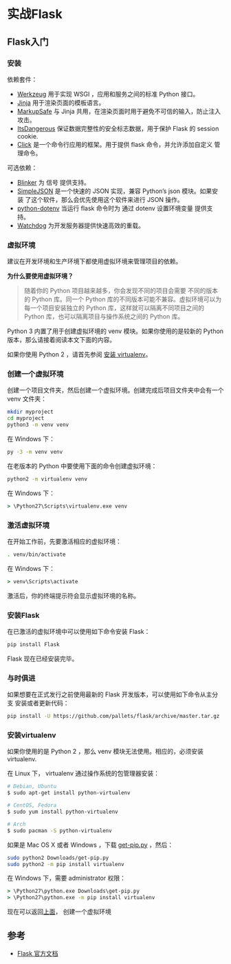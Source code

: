 # 实战Flask

## Flask入门

### 安装

依赖套件：

- [Werkzeug](https://palletsprojects.com/p/werkzeug/) 用于实现 WSGI ，应用和服务之间的标准 Python 接口。
- [Jinja](https://palletsprojects.com/p/jinja/) 用于渲染页面的模板语言。
- [MarkupSafe](https://palletsprojects.com/p/markupsafe/) 与 Jinja 共用，在渲染页面时用于避免不可信的输入，防止注入攻击。
- [ItsDangerous](https://palletsprojects.com/p/itsdangerous/) 保证数据完整性的安全标志数据，用于保护 Flask 的 session cookie.
- [Click](https://palletsprojects.com/p/click/) 是一个命令行应用的框架。用于提供 flask 命令，并允许添加自定义 管理命令。

可选依赖：

- [Blinker](https://pythonhosted.org/blinker/) 为 信号 提供支持。
- [SimpleJSON](https://simplejson.readthedocs.io/) 是一个快速的 JSON 实现，兼容 Python’s json 模块。如果安装 了这个软件，那么会优先使用这个软件来进行 JSON 操作。
- [python-dotenv](https://github.com/theskumar/python-dotenv#readme) 当运行 flask 命令时为 通过 dotenv 设置环境变量 提供支持。
- [Watchdog](https://pythonhosted.org/watchdog/) 为开发服务器提供快速高效的重载。

### 虚拟环境

建议在开发环境和生产环境下都使用虚拟环境来管理项目的依赖。

**为什么要使用虚拟环境？**

>随着你的 Python 项目越来越多，你会发现不同的项目会需要 不同的版本的 Python 库。同一个 Python 库的不同版本可能不兼容。虚拟环境可以为每一个项目安装独立的 Python 库，这样就可以隔离不同项目之间的 Python 库，也可以隔离项目与操作系统之间的 Python 库。

Python 3 内置了用于创建虚拟环境的 venv 模块。如果你使用的是较新的 Python 版本，那么请接着阅读本文下面的内容。

如果你使用 Python 2 ，请首先参阅 [安装 virtualenv](#安装virtualenv)。

### 创建一个虚拟环境

创建一个项目文件夹，然后创建一个虚拟环境。创建完成后项目文件夹中会有一个 venv 文件夹：

```sh
mkdir myproject
cd myproject
python3 -m venv venv
```

在 Windows 下：

```bat
py -3 -m venv venv
```

在老版本的 Python 中要使用下面的命令创建虚拟环境：

```sh
python2 -m virtualenv venv
```

在 Windows 下：

```bat
> \Python27\Scripts\virtualenv.exe venv
```

### 激活虚拟环境

在开始工作前，先要激活相应的虚拟环境：

```sh
. venv/bin/activate
```

在 Windows 下：

```bat
> venv\Scripts\activate
```

激活后，你的终端提示符会显示虚拟环境的名称。

### 安装Flask

在已激活的虚拟环境中可以使用如下命令安装 Flask：

```sh
pip install Flask
```

Flask 现在已经安装完毕。

### 与时俱进

如果想要在正式发行之前使用最新的 Flask 开发版本，可以使用如下命令从主分支 安装或者更新代码：

```sh
pip install -U https://github.com/pallets/flask/archive/master.tar.gz
```

### 安装virtualenv

如果你使用的是 Python 2 ，那么 venv 模块无法使用。相应的，必须安装 virtualenv.

在 Linux 下， virtualenv 通过操作系统的包管理器安装：

```sh
# Debian, Ubuntu
$ sudo apt-get install python-virtualenv

# CentOS, Fedora
$ sudo yum install python-virtualenv

# Arch
$ sudo pacman -S python-virtualenv
```

如果是 Mac OS X 或者 Windows ，下载 [get-pip.py](https://bootstrap.pypa.io/get-pip.py) ，然后：

```sh
sudo python2 Downloads/get-pip.py
sudo python2 -m pip install virtualenv
```

在 Windows 下，需要 administrator 权限：

```bat
> \Python27\python.exe Downloads\get-pip.py
> \Python27\python.exe -m pip install virtualenv
```

现在可以返回[上面](#创建一个虚拟环境)， 创建一个虚拟环境 

## 参考

- [Flask 官方文档](https://dormousehole.readthedocs.io/en/latest/)
